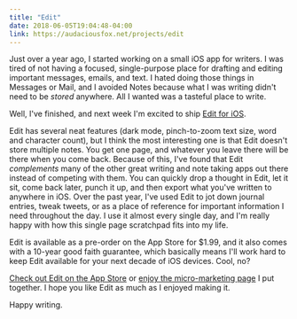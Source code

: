 ```yaml
---
title: "Edit"
date: 2018-06-05T19:04:48-04:00
link: https://audaciousfox.net/projects/edit
---
```


Just over a year ago, I started working on a small iOS app for writers. I was tired of not having a focused, single-purpose place for drafting and editing important messages, emails, and text. I hated doing those things in Messages or Mail, and I avoided Notes because what I was writing didn't need to be *stored* anywhere. All I wanted was a tasteful place to write.

Well, I've finished, and next week I'm excited to ship [Edit for iOS][marketing].  

Edit has several neat features (dark mode, pinch-to-zoom text size, word and character count), but I think the most interesting one is that Edit doesn't store multiple notes. You get one page, and whatever you leave there will be there when you come back. Because of this, I've found that Edit *complements* many of the other great writing and note taking apps out there instead of competing with them. You can quickly drop a thought in Edit, let it sit, come back later, punch it up, and then export what you've written to anywhere in iOS. Over the past year, I've used Edit to jot down journal entries, tweak tweets, or as a place of reference for important information I need throughout the day. I use it almost every single day, and I'm really happy with how this single page scratchpad fits into my life. 

Edit is available as a pre-order on the App Store for $1.99, and it also comes with a 10-year good faith guarantee, which basically means I'll work hard to keep Edit available for your next decade of iOS devices. Cool, no? 

[Check out Edit on the App Store][edit] or [enjoy the micro-marketing page][marketing] I put together. I hope you like Edit as much as I enjoyed making it. 

Happy writing. 

[marketing]: https://audaciousfox.net/projects/edit
[edit]: https://itunes.apple.com/us/app/id1231744746